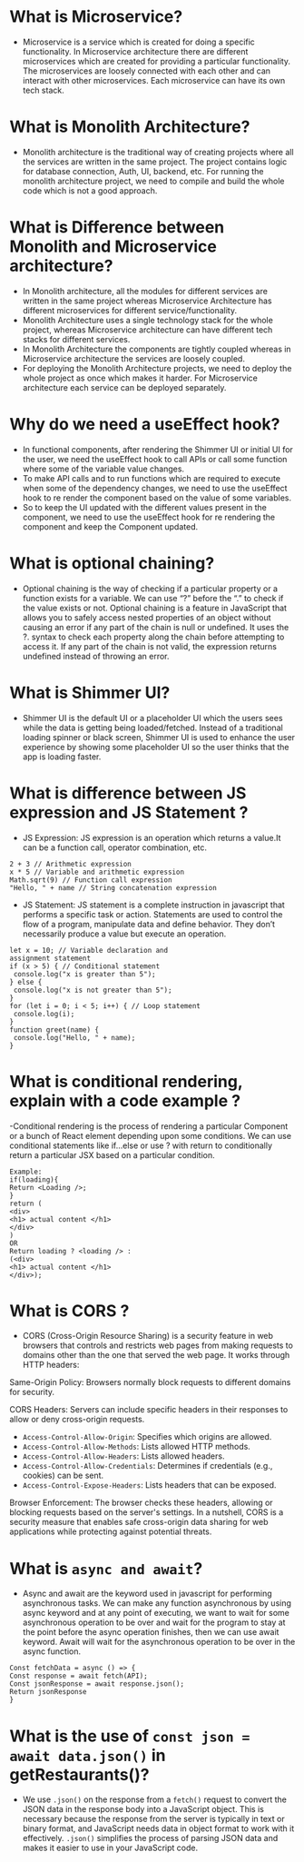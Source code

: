 # What is Microservice?

- Microservice is a service which is created for doing a specific functionality. In Microservice architecture there are different microservices which are created for providing a particular functionality. The microservices are loosely connected with each other and can interact with other microservices. Each microservice can have its own tech stack.

# What is Monolith Architecture?

- Monolith architecture is the traditional way of creating projects where all the services are written in the same project. The project contains logic for database connection, Auth, UI, backend, etc. For running the monolith architecture project, we need to compile and build the whole code which is not a good approach.

# What is Difference between Monolith and Microservice architecture?

- In Monolith architecture, all the modules for different services are written in the same project whereas Microservice Architecture has different microservices for different service/functionality.
- Monolith Architecture uses a single technology stack for the whole project, whereas Microservice architecture can have different tech stacks for different services.
- In Monolith Architecture the components are tightly coupled whereas in Microservice architecture the services are loosely coupled.
- For deploying the Monolith Architecture projects, we need to deploy the whole project as once which makes it harder. For Microservice architecture each service can be deployed separately.

# Why do we need a useEffect hook?

- In functional components, after rendering the Shimmer UI or initial UI for the user, we need the useEffect hook to call APIs or call some function where some of the variable value changes.
- To make API calls and to run functions which are required to execute when some of the dependency changes, we need to use the useEffect hook to re render the component based on the value of some variables.
- So to keep the UI updated with the different values present in the component, we need to use the useEffect hook for re rendering the component and keep the Component updated.

# What is optional chaining?

- Optional chaining is the way of checking if a particular property or a function exists for a variable. We can use “?” before the “.” to check if the
  value exists or not. Optional chaining is a feature in JavaScript that allows you to safely access nested properties of an object without causing an error if any part of the chain is null or undefined. It uses
  the ?. syntax to check each property along the chain before attempting to access it. If any part of the chain is not valid, the expression returns undefined instead of throwing an error.

# What is Shimmer UI?

- Shimmer UI is the default UI or a placeholder UI which the users sees while the data is getting being loaded/fetched. Instead of a traditional loading spinner or black screen, Shimmer UI is used to enhance the user
  experience by showing some placeholder UI so the user thinks that the app is loading faster.

# What is difference between JS expression and JS Statement ?

- JS Expression:
  JS expression is an operation which returns a value.It can be a function call, operator combination, etc.

```
2 + 3 // Arithmetic expression
x * 5 // Variable and arithmetic expression
Math.sqrt(9) // Function call expression
"Hello, " + name // String concatenation expression

```

- JS Statement:
  JS statement is a complete instruction in javascript that performs a specific task or action. Statements are used to control the flow of a program, manipulate data and define behavior. They don’t necessarily produce a value but execute an operation.

```
let x = 10; // Variable declaration and
assignment statement
if (x > 5) { // Conditional statement
 console.log("x is greater than 5");
} else {
 console.log("x is not greater than 5");
}
for (let i = 0; i < 5; i++) { // Loop statement
 console.log(i);
}
function greet(name) {
 console.log("Hello, " + name);
}

```

# What is conditional rendering, explain with a code example ?

-Conditional rendering is the process of rendering a particular Component or a bunch of React element depending upon some conditions. We can use conditional statements like if…else or use ? with return to conditionally return a particular JSX based on a particular condition.

```
Example:
if(loading){
Return <Loading />;
}
return (
<div>
<h1> actual content </h1>
</div>
)
OR
Return loading ? <loading /> :
(<div>
<h1> actual content </h1>
</div>);

```

# What is CORS ?

- CORS (Cross-Origin Resource Sharing) is a security feature in web browsers that controls and restricts web pages from making requests to domains other than the one that served the web page. It works through HTTP headers:

Same-Origin Policy: Browsers normally block requests to different domains for security.

CORS Headers: Servers can include specific headers in their
responses to allow or deny cross-origin requests.

- `Access-Control-Allow-Origin`: Specifies which origins are allowed.
- `Access-Control-Allow-Methods`: Lists allowed HTTP methods.
- `Access-Control-Allow-Headers`: Lists allowed headers.
- `Access-Control-Allow-Credentials`: Determines if credentials (e.g., cookies) can be sent.
- `Access-Control-Expose-Headers`: Lists headers that can be exposed.

Browser Enforcement: The browser checks these headers, allowing
or blocking requests based on the server's settings.
In a nutshell, CORS is a security measure that enables safe cross-origin
data sharing for web applications while protecting against potential
threats.

# What is `async and await`?

- Async and await are the keyword used in javascript for performing asynchronous tasks. We can make any function asynchronous by using async keyword and at any point of executing, we want to wait for some asynchronous operation to be over and wait for the program to stay at the point before the async operation finishes, then we can use await keyword. Await will wait for the asynchronous operation to be over in the async function.

```
Const fetchData = async () => {
Const response = await fetch(API);
Const jsonResponse = await response.json();
Return jsonResponse
}

```

# What is the use of `const json = await data.json()` in getRestaurants()?

- We use `.json()` on the response from a `fetch()` request to convert the JSON data in the response body into a JavaScript object. This is necessary because the response from the server is typically in text or binary format, and JavaScript needs data in object format to work with it effectively. `.json()` simplifies the process of parsing JSON data and makes it easier to use in your JavaScript code.
